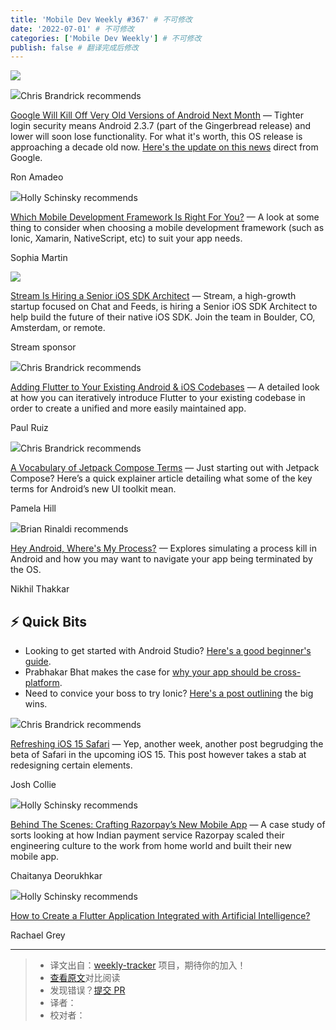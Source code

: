 ```yaml
---
title: 'Mobile Dev Weekly #367' # 不可修改
date: '2022-07-01' # 不可修改
categories: ['Mobile Dev Weekly'] # 不可修改
publish: false # 翻译完成后修改
---
```


[![](https://res.cloudinary.com/cpress/image/upload/w_1280,e_sharpen:60/v1628243335/zihovwtb7ufaeaph1ged.jpg)](https://mobiledevweekly.com/link/112152/web)

<!--以上是预览信息，图片一张或限制百字左右，前者优先，全文请使用二级及以下标题-->
<!-- more -->

![](https://cooperpress.s3.amazonaws.com/chrisbrandrick.png)Chris Brandrick recommends

[Google Will Kill Off Very Old Versions of Android Next Month](https://mobiledevweekly.com/link/112152/web) — Tighter login security means Android 2.3.7 (part of the Gingerbread release) and lower will soon lose functionality. For what it's worth, this OS release is approaching a decade old now. [Here's the update on this news](https://mobiledevweekly.com/link/112153/web) direct from Google.

Ron Amadeo

![](https://cooperpress.s3.amazonaws.com/devgirlfl.png)Holly Schinsky recommends

[Which Mobile Development Framework Is Right For You?](https://mobiledevweekly.com/link/112154/web) — A look at some thing to consider when choosing a mobile development framework (such as Ionic, Xamarin, NativeScript, etc) to suit your app needs.

Sophia Martin

[![](https://copm.s3.amazonaws.com/1be84755.png)](https://mobiledevweekly.com/link/112089/web)

[Stream Is Hiring a Senior iOS SDK Architect](https://mobiledevweekly.com/link/112089/web) — Stream, a high-growth startup focused on Chat and Feeds, is hiring a Senior iOS SDK Architect to help build the future of their native iOS SDK. Join the team in Boulder, CO, Amsterdam, or remote.

Stream sponsor

![](https://cooperpress.s3.amazonaws.com/chrisbrandrick.png)Chris Brandrick recommends

[Adding Flutter to Your Existing Android & iOS Codebases](https://mobiledevweekly.com/link/112090/web) — A detailed look at how you can iteratively introduce Flutter to your existing codebase in order to create a unified and more easily maintained app.

Paul Ruiz

![](https://cooperpress.s3.amazonaws.com/chrisbrandrick.png)Chris Brandrick recommends

[A Vocabulary of Jetpack Compose Terms](https://mobiledevweekly.com/link/112091/web) — Just starting out with Jetpack Compose? Here’s a quick explainer article detailing what some of the key terms for Android’s new UI toolkit mean.

Pamela Hill

![](https://cooperpress.s3.amazonaws.com/remotesynth.png)Brian Rinaldi recommends

[Hey Android, Where's My Process?](https://mobiledevweekly.com/link/112155/web) — Explores simulating a process kill in Android and how you may want to navigate your app being terminated by the OS.

Nikhil Thakkar

## ⚡️ **Quick Bits**

*   Looking to get started with Android Studio? [Here's a good beginner's guide](https://mobiledevweekly.com/link/112156/web).
*   Prabhakar Bhat makes the case for [why your app should be cross-platform](https://mobiledevweekly.com/link/112093/web).
*   Need to convice your boss to try Ionic? [Here's a post outlining](https://mobiledevweekly.com/link/112092/web) the big wins.

![](https://cooperpress.s3.amazonaws.com/chrisbrandrick.png)Chris Brandrick recommends

[Refreshing iOS 15 Safari](https://mobiledevweekly.com/link/112094/web) — Yep, another week, another post begrudging the beta of Safari in the upcoming iOS 15. This post however takes a stab at redesigning certain elements.

Josh Collie

![](https://cooperpress.s3.amazonaws.com/devgirlfl.png)Holly Schinsky recommends

[Behind The Scenes: Crafting Razorpay’s New Mobile App](https://mobiledevweekly.com/link/112157/web) — A case study of sorts looking at how Indian payment service Razorpay scaled their engineering culture to the work from home world and built their new mobile app.

Chaitanya Deorukhkar

![](https://cooperpress.s3.amazonaws.com/devgirlfl.png)Holly Schinsky recommends

[How to Create a Flutter Application Integrated with Artificial Intelligence?](https://mobiledevweekly.com/link/112158/web)

Rachael Grey

---
> * 译文出自：[weekly-tracker](https://github.com/FEDarling/weekly-tracker) 项目，期待你的加入！
> * [查看原文](https://mobiledevweekly.com/issues/367)对比阅读
> * 发现错误？[提交 PR](https://github.com/FEDarling/weekly-tracker/blob/main/weeklys/mobile_dev_weekly/367)
> * 译者：
> * 校对者：

